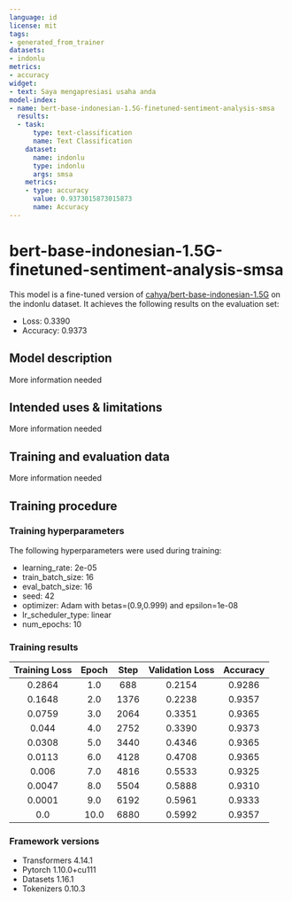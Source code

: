 ```yaml
---
language: id
license: mit
tags:
- generated_from_trainer
datasets:
- indonlu
metrics:
- accuracy
widget:
- text: Saya mengapresiasi usaha anda
model-index:
- name: bert-base-indonesian-1.5G-finetuned-sentiment-analysis-smsa
  results:
  - task:
      type: text-classification
      name: Text Classification
    dataset:
      name: indonlu
      type: indonlu
      args: smsa
    metrics:
    - type: accuracy
      value: 0.9373015873015873
      name: Accuracy
---
```


<!-- This model card has been generated automatically according to the information the Trainer had access to. You
should probably proofread and complete it, then remove this comment. -->

# bert-base-indonesian-1.5G-finetuned-sentiment-analysis-smsa

This model is a fine-tuned version of [cahya/bert-base-indonesian-1.5G](https://huggingface.co/cahya/bert-base-indonesian-1.5G) on the indonlu dataset.
It achieves the following results on the evaluation set:
- Loss: 0.3390
- Accuracy: 0.9373

## Model description

More information needed

## Intended uses & limitations

More information needed

## Training and evaluation data

More information needed

## Training procedure

### Training hyperparameters

The following hyperparameters were used during training:
- learning_rate: 2e-05
- train_batch_size: 16
- eval_batch_size: 16
- seed: 42
- optimizer: Adam with betas=(0.9,0.999) and epsilon=1e-08
- lr_scheduler_type: linear
- num_epochs: 10

### Training results

| Training Loss | Epoch | Step | Validation Loss | Accuracy |
|:-------------:|:-----:|:----:|:---------------:|:--------:|
| 0.2864        | 1.0   | 688  | 0.2154          | 0.9286   |
| 0.1648        | 2.0   | 1376 | 0.2238          | 0.9357   |
| 0.0759        | 3.0   | 2064 | 0.3351          | 0.9365   |
| 0.044         | 4.0   | 2752 | 0.3390          | 0.9373   |
| 0.0308        | 5.0   | 3440 | 0.4346          | 0.9365   |
| 0.0113        | 6.0   | 4128 | 0.4708          | 0.9365   |
| 0.006         | 7.0   | 4816 | 0.5533          | 0.9325   |
| 0.0047        | 8.0   | 5504 | 0.5888          | 0.9310   |
| 0.0001        | 9.0   | 6192 | 0.5961          | 0.9333   |
| 0.0           | 10.0  | 6880 | 0.5992          | 0.9357   |


### Framework versions

- Transformers 4.14.1
- Pytorch 1.10.0+cu111
- Datasets 1.16.1
- Tokenizers 0.10.3
